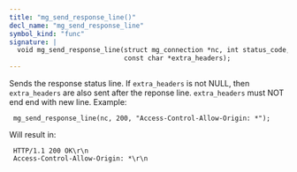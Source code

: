 ```yaml
---
title: "mg_send_response_line()"
decl_name: "mg_send_response_line"
symbol_kind: "func"
signature: |
  void mg_send_response_line(struct mg_connection *nc, int status_code,
                             const char *extra_headers);
---
```


Sends the response status line.
If `extra_headers` is not NULL, then `extra_headers` are also sent
after the reponse line. `extra_headers` must NOT end end with new line.
Example:

     mg_send_response_line(nc, 200, "Access-Control-Allow-Origin: *");

Will result in:

     HTTP/1.1 200 OK\r\n
     Access-Control-Allow-Origin: *\r\n 


